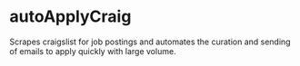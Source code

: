 # autoApplyCraig
Scrapes craigslist for job postings and automates the curation and sending of emails to apply quickly with large volume.

